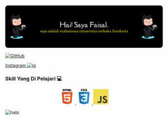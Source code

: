 ![faisal](img/github-header-banner.png)

[![GitHub](https://img.shields.io/badge/GitHub-100000?style=for-the-badge&logo=github&logoColor=white)](https://github.com/FAISALHANAFI14)

[Instagram ![ig](ig/instagram.svg)](https://www.instagram.com/hnfi_1406)

### Skill Yang Di Pelajari 💻

<p align="center">
    <a href="https://www.w3.org/html/" target="_blank"> <img
            src="https://raw.githubusercontent.com/devicons/devicon/master/icons/html5/html5-original-wordmark.svg"
            alt="html5" width="50" height="50" /> </a>
    <a href="https://www.w3schools.com/css/" target="_blank"> <img
            src="https://raw.githubusercontent.com/devicons/devicon/master/icons/css3/css3-original-wordmark.svg"
            alt="css3" width="50" height="50" /> </a>  </a>
    <a href="https://developer.mozilla.org/en-US/docs/Web/JavaScript" target="_blank"> <img
            src="https://raw.githubusercontent.com/devicons/devicon/master/icons/javascript/javascript-original.svg"
            alt="javascript" width="50" height="50" /> </a>
</p>

![habi](https://media3.giphy.com/media/v1.Y2lkPTc5MGI3NjExNXZqbTRxYTh4MzFiMmJoZzQ4cHBnZDJnZ2FtejR4eGprbG1xeGF6ciZlcD12MV9pbnRlcm5hbF9naWZfYnlfaWQmY3Q9Zw/8Zaoyr0zW9NJLiF6Pv/giphy.gif)

